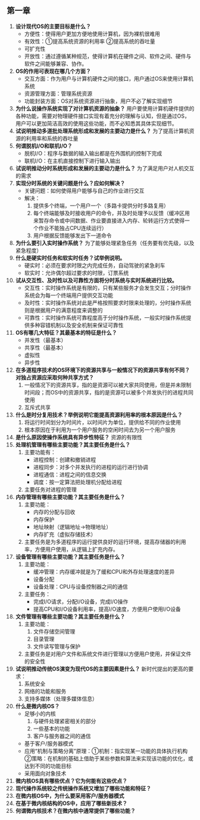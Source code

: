 ## 第一章

1. **设计现代OS的主要目标是什么？**
   - 方便性：使得用户更加方便地使用计算机，因为裸机很难用
   - 有效性：①提高系统资源的利用率 ②提高系统的吞吐量
   - 可扩充性
   - 开放性：通过遵循某种规范，使得计算机在硬件之间、软件之间、硬件与软件之间能够兼容、协作。
2. **OS的作用可表现在哪几个方面？**
   - 交互方面：作为用户与计算机硬件之间的接口，用户通过OS来使用计算机系统
   - 资源管理方面：管理系统资源
   - 功能封装方面：OS对系统资源进行抽象，用户不必了解实现细节
3. **为什么说操作系统实现了对计算机资源的抽象？**
   用户要使用计算机硬件提供的各种功能，需要对物理硬件接口实现有着充分的理解与认知，但是通过OS，用户可以更加简洁高效的使用这些功能，而不必知悉其具体实现细节。
4. **试说明推动多道批处理系统形成和发展的主要动力是什么？**
   为了提高计算机资源的利用率和系统的吞吐量
5. **何谓脱机I/O和联机I/O？**
   - 脱机I/O：程序与数据的输入输出都是在外围机的控制下完成
   - 联机I/O：在主机直接控制下进行输入输出
6. **试说明推动分时系统形成和发展的主要动力是什么？**
   为了满足用户对人机交互的需求
7. **实现分时系统的关键问题是什么？应如何解决？**
   - 关键问题：如何使得用户能够与自己的作业进行交互
   - 解决：
     1. 提供多个终端，一个用户一个（多路卡提供分时多路复用）
     2. 每个终端能够及时接收用户的命令，并及时处理予以反馈（缓冲区用来暂存命令或中间数据、作业要直接进入内存、轮转运行方式使得一个作业不能独占CPU连续运行）
     3. 用户根据反馈能够发出下一道命令
8. **为什么要引入实时操作系统？**
   为了能够处理紧急任务（任务要有优先级，以及紧急程度）
9. **什么是硬实时任务和软实时任务？试举例说明。**
   - 硬实时：必须在要求时限之内完成任务，自动驾驶的紧急刹车
   - 软实时：允许偶尔超过要求的时限，订票系统
10. **试从交互性、及时性以及可靠性方面将分时系统与实时系统进行比较。**
    - 交互性：实时操作系统是有限的，只有某些服务才会发生交互；分时操作系统会为每一个终端用户提供交互功能
    - 及时性：实时操作系统对此是严格按照要求时限来处理的，分时操作系统则是根据用户的满意程度来调整的
    - 可靠性：实时操作系统可靠程度高于分时操作系统，一般实时操作系统提供多种容错机制以及安全机制来保证可靠性
11. **OS有哪几大特征？其最基本的特征是什么？**
    - 并发性（最基本）
    - 共享性（最基本）
    - 虚拟性
    - 异步性
12. **在多道程序技术的OS环境下的资源共享与一般情况下的资源共享有何不同？对独占资源应采取何种共享方式？**
    1. 一般情况下的资源共享，指的是资源可以被大家共同使用，但是并未限制时间段；而OS中的资源共享，指的是资源可以被多个并发执行的进程共同使用
    2. 互斥式共享
13. **什么是时分复用技术？举例说明它能提高资源利用率的根本原因是什么？**
    1. 将运行时间划分为时间片，以时间片为单位，提供给不同的作业使用
    2. 根本原因在于利用为一个用户服务的空闲时间去为另一个用户服务
14. **是什么原因使操作系统具有异步性特征？**
    资源的有限性
15. **处理机管理有哪些主要功能？其主要任务是什么？**
    1. 主要功能有：
       - 进程控制：创建和撤销进程
       - 进程同步：对多个并发执行的进程的运行进行协调
       - 进程通信：进程之间的信息交换
       - 调度：按一定算法把处理机分配给进程
    2. 主要任务对进程的管理
16. **内存管理有哪些主要功能？其主要任务是什么？**
    1. 主要功能：
       - 内存的分配与回收
       - 内存保护
       - 地址映射（逻辑地址->物理地址）
       - 内存扩充（虚拟存储技术）
    2. 主要任务是为多道程序的运行提供良好的运行环境，提高存储器的利用率，方便用户使用，从逻辑上扩充内存。
17. **设备管理有哪些主要功能？其主要任务是什么？**
    1. 主要功能：
       - 缓冲管理：内存缓冲就是为了缓和CPU和外存处理速度的差异
       - 设备分配
       - 设备处理：CPU与设备控制器之间的通信
    2. 主要任务：
       - 完成I/O请求，分配I/O设备，完成I/O操作
       - 提高CPU和I/O设备利用率，提高I/O速度，方便用户使用I/O设备
18. **文件管理有哪些主要功能？其主要任务是什么？**
    1. 主要功能：
       1. 文件存储空间管理
       2. 目录管理
       3. 文件读写管理与保护
    2. 主要任务是对用户文件和系统文件进行管理以方便用户使用，并保证文件的安全性
19. **试说明推动传统OS演变为现代OS的主要因素是什么？**
    新时代提出的更高的要求：
    1. 系统安全
    2. 网络的功能和服务
    3. 支持多媒体（处理多媒体信息）
20. **什么是微内核OS？**
    - 足够小的内核
      1. 与硬件处理紧密相关的部分
      2. 一些基本的功能
      3. 客户与服务器之间的通信
    - 基于客户/服务器模式
    - 应用“机制与策略分离”原理：①机制：指实现某一功能的具体执行机构 ②策略：在机制的基础上借助于某些参数和算法来实现该功能的优化，或达到不同的功能目标
    - 采用面向对象技术
21. **微内核OS具有哪些优点？它为何能有这些优点？**
22. **现代操作系统较之传统操作系统又增加了哪些功能和特征？**
23. **在微内核OS中，为什么要采用客户/服务器模式**
24. **在基于微内核结构的OS中，应用了哪些新技术？**
25. **何谓微内核技术？在微内核中通常提供了哪些功能？**